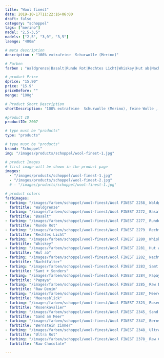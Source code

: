 ```yaml
---
title: "Wool finest"
date: 2019-10-17T11:22:16+06:00
draft: false
category: "schoppel"
tags: ["merino"]
nadel: "2,5-3,5"
nadels: ["2,5", "3,0", "3,5"] 
laenge: "400m"	

# meta description
description : "100% extrafeine  Schurwolle (Merino)"

# Farben
farben : "Waldgrenze|Basalt|Runde Rot|Rechtes Licht|Whiskey|Hut ab|Nachtfalter|Samt + Sonders|Papaya|Raw Denim|Meeresblick|Rosenkavalier|Sand am Meer|Bernstein zimmer|Ultra Rot|Raw Chocolate"

# product Price
dprice: "15,90"
price: "15.9"
priceBefore: ""
menge: "100g"

# Product Short Description
shortDescription: "100% extrafeine  Schurwolle (Merino), feine Wolle , toll für Pullover... "

#product ID
productID: 2007

# type must be "products"
type: "products"

# type must be "products"
brand: "Schoppel"
img: "/images/products/schoppel/wool-finest-1.jpg"   

# product Images
# first image will be shown in the product page
images:
  - "/images/products/schoppel/wool-finest-1.jpg"
  - "/images/products/schoppel/wool-finest-2.jpg"
  # - "/images/products/schoppel/wool-finest-1.jpg"

# product colors
farbimages:
- farbimg: "/images/farben/schoppel/wool-finest/Wool FINEST 2258_ Waldgrenze.jpg"	
  farbtitle: "Waldgrenze"
- farbimg: "/images/farben/schoppel/wool-finest/Wool FINEST 2272_ Basalt.jpg"	
  farbtitle: "Basalt"
- farbimg: "/images/farben/schoppel/wool-finest/Wool FINEST 2277_ Runde Rot.jpg"	
  farbtitle: "Runde Rot"
- farbimg: "/images/farben/schoppel/wool-finest/Wool FINEST 2279_ Rechtes Licht.jpg"	
  farbtitle: "Rechtes Licht"
- farbimg: "/images/farben/schoppel/wool-finest/Wool FINEST 2280_ Whiskey.jpg"	
  farbtitle: "Whiskey"
- farbimg: "/images/farben/schoppel/wool-finest/Wool FINEST 2281_ Hut ab.jpg"	
  farbtitle: "Hut ab"
- farbimg: "/images/farben/schoppel/wool-finest/Wool FINEST 2282_ Nachtfalter.jpg"	
  farbtitle: "Nachtfalter"
- farbimg: "/images/farben/schoppel/wool-finest/Wool FINEST 2283_ Samt + Sonders.jpg"	
  farbtitle: "Samt + Sonders"
- farbimg: "/images/farben/schoppel/wool-finest/Wool FINEST 2284_ Papaya.jpg"	
  farbtitle: "Papaya"
- farbimg: "/images/farben/schoppel/wool-finest/Wool FINEST 2285_ Raw Denim.jpg"	
  farbtitle: "Raw Denim"
- farbimg: "/images/farben/schoppel/wool-finest/Wool FINEST 2287_ Meeresblick.jpg"	
  farbtitle: "Meeresblick"
- farbimg: "/images/farben/schoppel/wool-finest/Wool FINEST 2323_ Rosenkavalier.jpg"	
  farbtitle: "Rosenkavalier"
- farbimg: "/images/farben/schoppel/wool-finest/Wool FINEST 2345_ Sand am Meer.jpg"	
  farbtitle: "Sand am Meer"
- farbimg: "/images/farben/schoppel/wool-finest/Wool FINEST 2347_ Bernstein zimmer.jpg"	
  farbtitle: "Bernstein zimmer"
- farbimg: "/images/farben/schoppel/wool-finest/Wool FINEST 2348_ Ultra Rot.jpg"	
  farbtitle: "Ultra Rot"
- farbimg: "/images/farben/schoppel/wool-finest/Wool FINEST 2378_ Raw Chocolate.jpg"	
  farbtitle: "Raw Chocolate"

---
```




